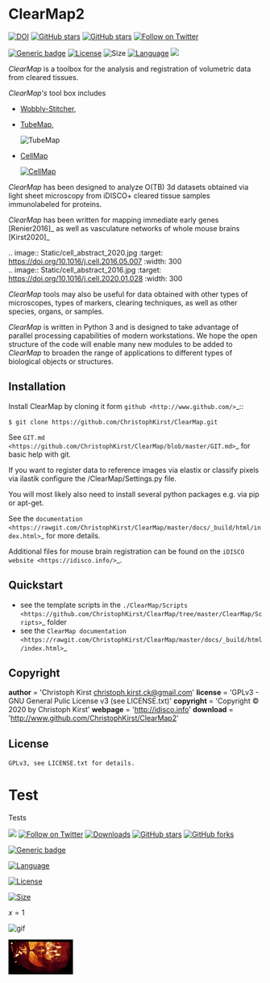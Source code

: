 # ClearMap2

[![DOI](https://zenodo.org/badge/59701678.svg)](https://zenodo.org/badge/latestdoi/59701678)
[![GitHub stars](https://img.shields.io/github/stars/ChristophKirst/ClearMap2.svg?style=social&label=Star)](https://github.com/ChristophKirst/ClearMap2) 
[![GitHub stars](https://img.shields.io/github/stars/ChristophKirst/ClearMap2.svg?style=social&label=Star)](https://github.com/ChristophKirst/ClearMap2)
[![Follow on Twitter](https://img.shields.io/twitter/follow/clearmap_idisco?style=social&logo=twitter)](https://twitter.com/intent/follow?screen_name=clearmap_idisco)


[![Generic badge](https://img.shields.io/badge/contributions-welcome-brightgreen.svg)](docs/contribute.md)
[![License](https://img.shields.io/github/license/ChristophKirst/ClearMap?color=green&style=plastic)](https://github.com/ChristophKirst/ClearMap2/LICENSE.txt)
![Size](https://img.shields.io/github/repo-size/ChristophKirst/ClearMap2?style=plastic)
[![Language](https://img.shields.io/github/languages/top/ChristophKirst/ClearMap?style=plastic)](https://github.com/ChristophKirst/ClearMap2)
[![](https://github.com/ChristophKirst/RepoTracker/workflows/RepoTracker/badge.svg)](https://github.com/ChristophKirst/RepoTracker/actions)


*ClearMap* is a toolbox for the analysis and registration of volumetric
data from cleared tissues.

*ClearMap's* tool box includes 

* [Wobbly-Stitcher](https://christophkirst.github.io/ClearMap2Documentation/html/wobblystitcher.html), 

* [TubeMap](https://christophkirst.github.io/ClearMap2Documentation/html/tubemap.html),

  ![TubeMap](https://christophkirst.github.io/ClearMap2Documentation/images/TubeMap_graph_movie_small.gif)
  
* [CellMap](https://christophkirst.github.io/ClearMap2Documentation/html/cellmap.html)

  [![CellMap](https://christophkirst.github.io/ClearMap2Documentation/images/CellMap_small_fast.gif)](https://christophkirst.github.io/ClearMap2Documentation/html/CellMap.html)


*ClearMap* has been designed to analyze O(TB) 3d datasets obtained 
via light sheet microscopy from iDISCO+ cleared tissue samples 
immunolabeled for proteins. 
 
*ClearMap* has been written for mapping immediate early genes [Renier2016]_
as well as vasculature networks of whole mouse brains [Kirst2020]_

.. image:: Static/cell_abstract_2020.jpg
   :target: https://doi.org/10.1016/j.cell.2016.05.007 
   :width: 300  
.. image:: Static/cell_abstract_2016.jpg
   :target: https://doi.org/10.1016/j.cell.2020.01.028
   :width: 300
  

*ClearMap* tools may also be useful for data obtained with other types of 
microscopes, types of markers, clearing techniques, as well as other species,
organs, or samples.

*ClearMap* is written in Python 3 and is designed to take advantage of
parallel processing capabilities of modern workstations. We hope the open 
structure of the code will enable many new modules to be added to *ClearMap*
to broaden the range of applications to different types of biological objects 
or structures.




Installation
------------

Install ClearMap by cloning it form `github <http://www.github.com/>`_::

    $ git clone https://github.com/ChristophKirst/ClearMap.git

See `GIT.md <https://github.com/ChristophKirst/ClearMap/blob/master/GIT.md>`_ for basic help with git.

If you want to register data to reference images via elastix or
classify pixels via ilastik configure the /ClearMap/Settings.py file.

You will most likely also need to install several python packages e.g. via 
pip or apt-get.

See the `documentation <https://rawgit.com/ChristophKirst/ClearMap/master/docs/_build/html/index.html>`_ for more details.

Additional files for mouse brain registration can be found on the `iDISCO website <https://idisco.info/>`_.


Quickstart
----------

   * see the template scripts in the `./ClearMap/Scripts <https://github.com/ChristophKirst/ClearMap/tree/master/ClearMap/Scripts>`_ folder 
   * see the `ClearMap documentation <https://rawgit.com/ChristophKirst/ClearMap/master/docs/_build/html/index.html>`_ 


Copyright
---------
__author__    = 'Christoph Kirst <christoph.kirst.ck@gmail.com>'
__license__   = 'GPLv3 - GNU General Pulic License v3 (see LICENSE.txt)'
__copyright__ = 'Copyright © 2020 by Christoph Kirst'
__webpage__   = 'http://idisco.info'
__download__  = 'http://www.github.com/ChristophKirst/ClearMap2'

License
-------
    GPLv3, see LICENSE.txt for details.






# Test
Tests



[![](https://github.com/ChristophKirst/RepoTracker/workflows/RepoTracker/badge.svg)](https://github.com/ChristophKirst/RepoTracker/actions)
[![Follow on Twitter](https://img.shields.io/twitter/follow/clearmap_idisco?style=social&logo=twitter)](https://twitter.com/intent/follow?screen_name=clearmap_idisco)
[![Downloads](https://img.shields.io/github/downloads/ChristophKirst/ClearMap/total?color=GREEN&style=plastic)](https://github.com/ChristophKirst/ClearMap2/issues)
[![GitHub stars](https://img.shields.io/github/stars/ChristophKirst/ClearMap.svg?style=social&label=Star)](https://github.com/ChristophKirst/ClearMap)
[![GitHub forks](https://img.shields.io/github/forks/ChristophKirst/ClearMap.svg?style=social&label=Fork)](https://github.com/ChristophKirst/ClearMap)

[![Generic badge](https://img.shields.io/badge/contributions-welcome-brightgreen.svg)](docs/contribute.md)


[![Language](https://img.shields.io/github/languages/top/ChristophKirst/ClearMap?style=plastic)](https://github.com/ChristophKirst/ClearMap2)


[![License](https://img.shields.io/github/license/ChristophKirst/ClearMap?color=green&style=plastic)]()


[![Size](https://img.shields.io/github/repo-size/ChristophKirst/ClearMap?style=plastic)](https://github.com/ChristophKirst/ClearMap)



$x=1$

![gif](Submodule/Static/CellMap_small_fast.gif)

![gif](https://github.com/ChristophKirst/TestSubModule/blob/master/Static/CellMap_small_fast.gif)
